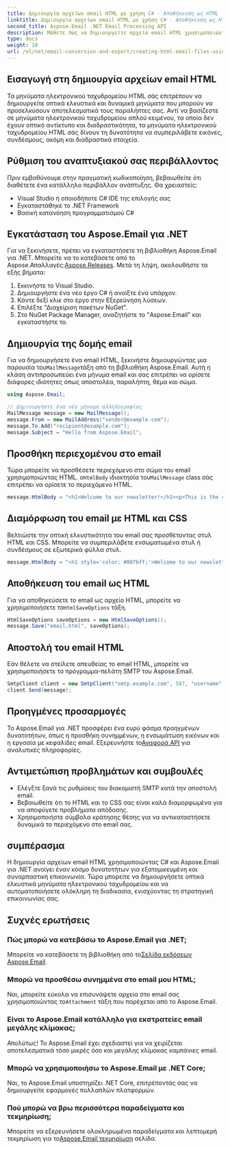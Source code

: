 ```yaml
---
title: Δημιουργία αρχείων email HTML με χρήση C# - Αποθήκευση ως HTML
linktitle: Δημιουργία αρχείων email HTML με χρήση C# - Αποθήκευση ως HTML
second_title: Aspose.Email .NET Email Processing API
description: Μάθετε πώς να δημιουργείτε αρχεία email HTML χρησιμοποιώντας C# και Aspose.Email για .NET. Οδηγός βήμα προς βήμα με πηγαίο κώδικα για απρόσκοπτη προσαρμογή email.
type: docs
weight: 18
url: /el/net/email-conversion-and-export/creating-html-email-files-using-csharp-save-as-html/
---
```


## Εισαγωγή στη δημιουργία αρχείων email HTML

Τα μηνύματα ηλεκτρονικού ταχυδρομείου HTML σάς επιτρέπουν να δημιουργείτε οπτικά ελκυστικά και δυναμικά μηνύματα που μπορούν να προσελκύσουν αποτελεσματικά τους παραλήπτες σας. Αντί να βασίζεστε σε μηνύματα ηλεκτρονικού ταχυδρομείου απλού κειμένου, τα οποία δεν έχουν οπτικό αντίκτυπο και διαδραστικότητα, τα μηνύματα ηλεκτρονικού ταχυδρομείου HTML σάς δίνουν τη δυνατότητα να συμπεριλάβετε εικόνες, συνδέσμους, ακόμη και διαδραστικά στοιχεία.

## Ρύθμιση του αναπτυξιακού σας περιβάλλοντος

Πριν εμβαθύνουμε στην πραγματική κωδικοποίηση, βεβαιωθείτε ότι διαθέτετε ένα κατάλληλο περιβάλλον ανάπτυξης. Θα χρειαστείς:

- Visual Studio ή οποιοδήποτε C# IDE της επιλογής σας
- Εγκαταστάθηκε το .NET Framework
- Βασική κατανόηση προγραμματισμού C#

## Εγκατάσταση του Aspose.Email για .NET

 Για να ξεκινήσετε, πρέπει να εγκαταστήσετε τη βιβλιοθήκη Aspose.Email για .NET. Μπορείτε να το κατεβάσετε από το Aspose.Απαλλαγές:[Aspose.Releases](https://releases.aspose.com/email/net/). Μετά τη λήψη, ακολουθήστε τα εξής βήματα:

1. Εκκινήστε το Visual Studio.
2. Δημιουργήστε ένα νέο έργο C# ή ανοίξτε ένα υπάρχον.
3. Κάντε δεξί κλικ στο έργο στην Εξερεύνηση λύσεων.
4. Επιλέξτε "Διαχείριση πακέτων NuGet".
5. Στο NuGet Package Manager, αναζητήστε το "Aspose.Email" και εγκαταστήστε το.

## Δημιουργία της δομής email

 Για να δημιουργήσετε ένα email HTML, ξεκινήστε δημιουργώντας μια παρουσία του`MailMessage`τάξη από τη βιβλιοθήκη Aspose.Email. Αυτή η κλάση αντιπροσωπεύει ένα μήνυμα email και σας επιτρέπει να ορίσετε διάφορες ιδιότητες όπως αποστολέα, παραλήπτη, θέμα και σώμα.

```csharp
using Aspose.Email;

// Δημιουργήστε ένα νέο μήνυμα αλληλογραφίας
MailMessage message = new MailMessage();
message.From = new MailAddress("sender@example.com");
message.To.Add("recipient@example.com");
message.Subject = "Hello from Aspose.Email";
```

## Προσθήκη περιεχομένου στο email

 Τώρα μπορείτε να προσθέσετε περιεχόμενο στο σώμα του email χρησιμοποιώντας HTML. ο`HtmlBody` ιδιοκτησία του`MailMessage` class σάς επιτρέπει να ορίσετε το περιεχόμενο HTML.

```csharp
message.HtmlBody = "<h1>Welcome to our newsletter!</h1><p>This is the content of our email.</p>";
```

## Διαμόρφωση του email με HTML και CSS

Βελτιώστε την οπτική ελκυστικότητα του email σας προσθέτοντας στυλ HTML και CSS. Μπορείτε να συμπεριλάβετε ενσωματωμένα στυλ ή συνδέσμους σε εξωτερικά φύλλα στυλ.

```csharp
message.HtmlBody = "<h1 style='color: #007bff;'>Welcome to our newsletter!</h1><p style='font-size: 16px;'>This is the content of our email.</p>";
```

## Αποθήκευση του email ως HTML

 Για να αποθηκεύσετε το email ως αρχείο HTML, μπορείτε να χρησιμοποιήσετε το`HtmlSaveOptions` τάξη.

```csharp
HtmlSaveOptions saveOptions = new HtmlSaveOptions();
message.Save("email.html", saveOptions);
```

## Αποστολή του email HTML

Εάν θέλετε να στείλετε απευθείας το email HTML, μπορείτε να χρησιμοποιήσετε το πρόγραμμα-πελάτη SMTP του Aspose.Email.

```csharp
SmtpClient client = new SmtpClient("smtp.example.com", 587, "username", "password");
client.Send(message);
```

## Προηγμένες προσαρμογές

 Το Aspose.Email για .NET προσφέρει ένα ευρύ φάσμα προηγμένων δυνατοτήτων, όπως η προσθήκη συνημμένων, η ενσωμάτωση εικόνων και η εργασία με κεφαλίδες email. Εξερευνήστε το[Αναφορά API](https://reference.aspose.com/email/net) για αναλυτικές πληροφορίες.

## Αντιμετώπιση προβλημάτων και συμβουλές

- Ελέγξτε ξανά τις ρυθμίσεις του διακομιστή SMTP κατά την αποστολή email.
- Βεβαιωθείτε ότι το HTML και το CSS σας είναι καλά διαμορφωμένα για να αποφύγετε προβλήματα απόδοσης.
- Χρησιμοποιήστε σύμβολα κράτησης θέσης για να αντικαταστήσετε δυναμικά το περιεχόμενο στο email σας.

## συμπέρασμα

Η δημιουργία αρχείων email HTML χρησιμοποιώντας C# και Aspose.Email για .NET ανοίγει έναν κόσμο δυνατοτήτων για εξατομικευμένη και συναρπαστική επικοινωνία. Τώρα μπορείτε να δημιουργήσετε οπτικά ελκυστικά μηνύματα ηλεκτρονικού ταχυδρομείου και να αυτοματοποιήσετε ολόκληρη τη διαδικασία, ενισχύοντας τη στρατηγική επικοινωνίας σας.

## Συχνές ερωτήσεις

### Πώς μπορώ να κατεβάσω το Aspose.Email για .NET;

 Μπορείτε να κατεβάσετε τη βιβλιοθήκη από το[Σελίδα εκδόσεων Aspose.Email](https://releases.aspose.com/email/net).

### Μπορώ να προσθέσω συνημμένα στο email μου HTML;

 Ναι, μπορείτε εύκολα να επισυνάψετε αρχεία στο email σας χρησιμοποιώντας το`Attachment` τάξη που παρέχεται από το Aspose.Email.

### Είναι το Aspose.Email κατάλληλο για εκστρατείες email μεγάλης κλίμακας;

Απολύτως! Το Aspose.Email έχει σχεδιαστεί για να χειρίζεται αποτελεσματικά τόσο μικρές όσο και μεγάλης κλίμακας καμπάνιες email.

### Μπορώ να χρησιμοποιήσω το Aspose.Email με .NET Core;

Ναι, το Aspose.Email υποστηρίζει .NET Core, επιτρέποντάς σας να δημιουργείτε εφαρμογές πολλαπλών πλατφορμών.

### Πού μπορώ να βρω περισσότερα παραδείγματα και τεκμηρίωση;

 Μπορείτε να εξερευνήσετε ολοκληρωμένα παραδείγματα και λεπτομερή τεκμηρίωση για το[Aspose.Email τεκμηρίωση](https://reference.aspose.com/email/net) σελίδα.